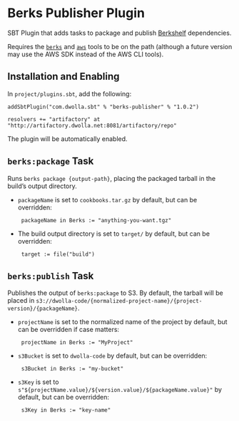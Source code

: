 # Berks Publisher Plugin

SBT Plugin that adds tasks to package and publish [Berkshelf](http://berkshelf.com) dependencies.

Requires the [`berks`](http://berkshelf.com) and [`aws`](https://aws.amazon.com/cli/) tools to be on the path (although a future version may use the AWS SDK instead of the AWS CLI tools).

## Installation and Enabling

In `project/plugins.sbt`, add the following:

    addSbtPlugin("com.dwolla.sbt" % "berks-publisher" % "1.0.2")

    resolvers += "artifactory" at "http://artifactory.dwolla.net:8081/artifactory/repo"

The plugin will be automatically enabled.

## `berks:package` Task

Runs `berks package {output-path}`, placing the packaged tarball in the build’s output directory.

 - `packageName` is set to `cookbooks.tar.gz` by default, but can be overridden:

        packageName in Berks := "anything-you-want.tgz"

 - The build output directory is set to `target/` by default, but can be overridden:

        target := file("build")

## `berks:publish` Task

Publishes the output of `berks:package` to S3. By default, the tarball will be placed in `s3://dwolla-code/{normalized-project-name}/{project-version}/{packageName}`.

 - `projectName` is set to the normalized name of the project by default, but can be overridden if case matters:

        projectName in Berks := "MyProject"

 - `s3Bucket` is set to `dwolla-code` by default, but can be overridden:

        s3Bucket in Berks := "my-bucket"

 - `s3Key` is set to `s"${projectName.value}/${version.value}/${packageName.value}"` by default, but can be overridden:

        s3Key in Berks := "key-name"
